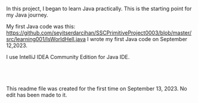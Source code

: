 In this project, I began to learn Java practically. This is the starting point for my Java journey.

My first Java code was this:
https://github.com/seyitserdarcihan/SSCPrimitiveProject0003/blob/master/src/learning001/IsWorldHell.java
I wrote my first Java code on September 12,2023.

I use IntelliJ IDEA Community Edition for Java IDE.
<br>
<br>
<br>
<br>
<br>
This readme file was created for the first time on September 13, 2023.
No edit has been made to it.
